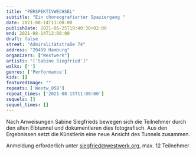 ```yaml
---
title: "PERSPEKTIVWECHSEL"
subtitle: "Ein choreografierter Spaziergang "
date: 2021-08-14T11:00:00
publishDate: 2021-06-25T19:40:36+02:00
end: 2021-08-14T13:00:00
draft: false
street: "Admiralitätstraße 74"
address: "20459 Hamburg"
organizers: ["Westwerk"]
artists: "['Sabine Siegfried']"
walks: ['']
genres: ['Performance']
kids: []
featuredImage: ""
repeats: ['Westw_05B']
repeat_times: ['2021-08-15T11:00:00']
sequels: []
sequel_times: []
---
```


Nach Anweisungen Sabine Siegfrieds bewegen sich die Teilnehmer durch den alten Elbtunnel und dokumentieren dies fotografisch. Aus den Ergebnissen setzt die Künstlerin eine neue Ansicht des Tunnels zusammen.

Anmeldung erforderlich unter siegfried@westwerk.org, max. 12 Teilnehmer